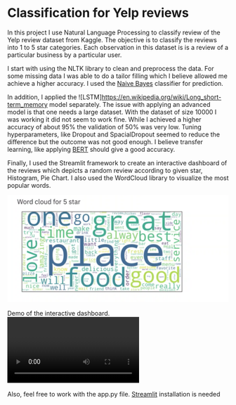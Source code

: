 # Classification for Yelp reviews

In this project I use Natural Language Processing to classify review of the Yelp review dataset from Kaggle. 
The objective is  to classify the reviews into 1 to 5 star categories. 
Each observation in this dataset is is a review of a particular business by a particular user.

I start with using the NLTK library to clean and preprocess the data. For some missing data I was able to do a tailor filling which I believe
allowed me achieve a higher accuracy. I used the  [Naive Bayes](https://en.wikipedia.org/wiki/Naive_Bayes_classifier) classifier for prediction.

In addition, I applied the  ![LSTM]https://en.wikipedia.org/wiki/Long_short-term_memory model separately. The issue with applying an advanced model is that one needs a large dataset. With the dataset of size 10000 I was working it did not seem to work fine. While I achieved a higher accuracy of about 95\% the validation of 50\% was very low. Tuning hyperparameters, like  Dropout and SpacialDropout seemed to reduce the difference but the outcome was not good enough. I believe transfer learning, like applying [BERT](https://ai.googleblog.com/2018/11/open-sourcing-bert-state-of-art-pre.html) should give a good accuracy.

Finally, I used the Streamlit framework to create an interactive dashboard of the reviews which depicts a random review according to given star, Histogram, Pie Chart. I also used the WordCloud library to visualize the most popular words. 

![](/wc.png "most popular words for 5 star")

Demo of the interactive dashboard. 
![](/streamlit-demo.mp4 "demo")


Also, feel free to work with the app.py file. [Streamlit](https://docs.streamlit.io/en/stable/troubleshooting/clean-install.html) installation is needed


